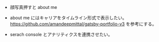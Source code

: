 -   顔写真押すと about me

-   about me にはキャリアをタイムライン形式で表示したい。
    https://github.com/amandeepmittal/gatsby-portfolio-v3 を参考にする。

-   serach console とアナリティクスを連携させたい。
